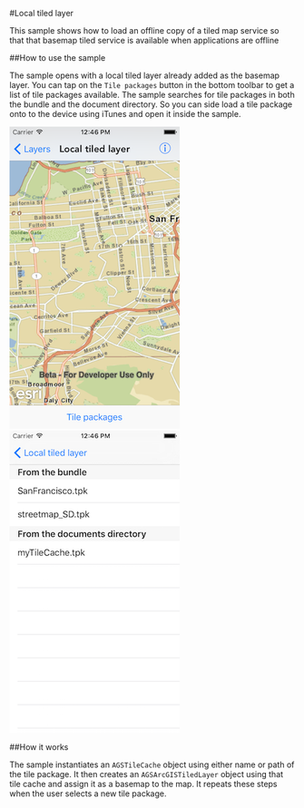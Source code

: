 #Local tiled layer

This sample shows how to load an offline copy of a tiled map service so that that basemap tiled service is available when applications are offline

##How to use the sample

The sample opens with a local tiled layer already added as the basemap layer. You can tap on the `Tile packages` button in the bottom toolbar to get a list of tile packages available. The sample searches for tile packages in both the bundle and the document directory. So you can side load a tile package onto to the device using iTunes and open it inside the sample.

![](image1.png)
![](image2.png)

##How it works

The sample instantiates an `AGSTileCache` object using either name or path of the tile package. It then creates an `AGSArcGISTiledLayer` object using that tile cache and assign it as a basemap to the map. It repeats these steps when the user selects a new tile package.





